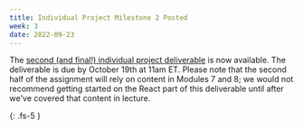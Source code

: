```yaml
---
title: Individual Project Milestone 2 Posted
week: 3
date: 2022-09-23
---
```


The [second (and final!) individual project deliverable](https://neu-se.github.io/CS4530-Fall-2022/assignments/ip2) is now available. The deliverable is due by October 19th at 11am ET. Please note that the second half of the assignment will rely on content in Modules 7 and 8; we would not recommend getting started on the React part of this deliverable until after we've covered that content in lecture.

{: .fs-5 }
